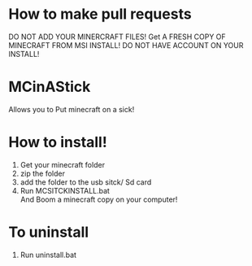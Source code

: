 # How to make pull requests 
DO NOT ADD YOUR MINERCRAFT FILES! Get A FRESH COPY OF MINECRAFT FROM MSI INSTALL! DO NOT HAVE ACCOUNT ON YOUR INSTALL!
# MCinAStick
 Allows you to Put minecraft on a sick!<br>


# How to install!
1. Get your minecraft folder<br>
2. zip the folder<br>
3. add the folder to the usb sitck/ Sd card<br>
4. Run MCSITCKINSTALL.bat<br>
And Boom a minecraft copy on your computer!<br>
# To uninstall<br> 
1. Run uninstall.bat<br>

 
